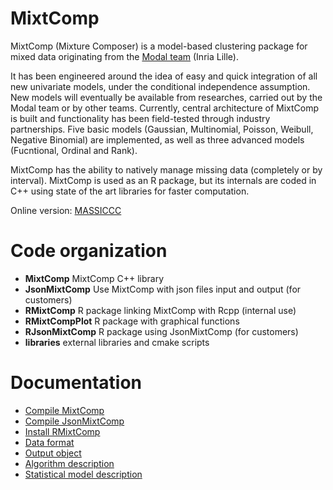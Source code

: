 # MixtComp
MixtComp (Mixture Composer) is a model-based clustering package for mixed data originating from the [Modal team](https://modal.lille.inria.fr/wikimodal/doku.php) (Inria Lille). 

It has been engineered around the idea of easy and quick integration of all new univariate models, under the conditional independence assumption. New models will eventually be available from researches, carried out by the Modal team or by other teams. Currently, central architecture of MixtComp is built and functionality has been field-tested through industry partnerships. Five basic models (Gaussian, Multinomial, Poisson, Weibull, Negative Binomial) are implemented, as well as three advanced models (Fucntional, Ordinal and Rank). 

MixtComp has the ability to natively manage missing data (completely or by interval). MixtComp is used as an R package, but its internals are coded in C++ using state of the art libraries for faster computation. 

Online version: [MASSICCC](https://massiccc.lille.inria.fr/)

# Code organization

* **MixtComp** MixtComp C++ library
* **JsonMixtComp** Use MixtComp with json files input and output (for customers)
* **RMixtComp** R package linking MixtComp with Rcpp (internal use)
* **RMixtCompPlot** R package with graphical functions
* **RJsonMixtComp** R package using JsonMixtComp (for customers)
* **libraries** external libraries and cmake scripts

# Documentation

* [Compile MixtComp](./MixtComp/README.md)
* [Compile JsonMixtComp](./JsonMixtcomp/README.md)
* [Install RMixtComp](./RMixtComp/README.md)
* [Data format](./MixtComp/docs/dataFormat.md)
* [Output object](./MixtComp/docs/objectOutput.md)
* [Algorithm description](./MixtComp/docs/algoDesc.md)
* [Statistical model description](./MixtComp/docs/howToAddModel.md)
